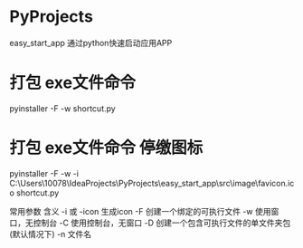 # PyProjects
easy_start_app  通过python快速启动应用APP



# 打包 exe文件命令
pyinstaller -F -w shortcut.py 

# 打包 exe文件命令 停缴图标
pyinstaller -F -w -i C:\Users\10078\IdeaProjects\PyProjects\easy_start_app\src\image\favicon.ico shortcut.py 


常用参数 含义
-i 或 -icon 生成icon
-F 创建一个绑定的可执行文件
-w 使用窗口，无控制台
-C 使用控制台，无窗口
-D 创建一个包含可执行文件的单文件夹包(默认情况下)
-n 文件名
